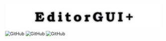 ![EditorGUIPlus Header Image](Documentation/Images/EditorGUIPlusMainHeader.png)
![GitHub](https://img.shields.io/github/v/release/ShadowShardTools/EditorGUI-Plus)
![GitHub](https://img.shields.io/github/license/ShadowShardTools/EditorGUI-Plus?style=plastic&label=License&link=https%3A%2F%2Fgithub.com%2FShadowShardTools%2FEditorGUI-Plus%2Fblob%2Fmain%2FLICENSE)
![GitHub](https://img.shields.io/github/last-commit/ShadowShardTools/EditorGUI-Plus)
